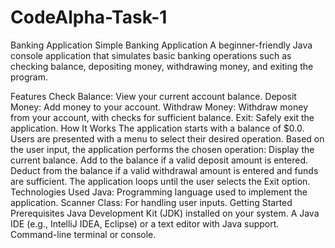 # CodeAlpha-Task-1
Banking Application
Simple Banking Application
A beginner-friendly Java console application that simulates basic banking operations such as checking balance, depositing money, withdrawing money, and exiting the program.

Features
Check Balance: View your current account balance.
Deposit Money: Add money to your account.
Withdraw Money: Withdraw money from your account, with checks for sufficient balance.
Exit: Safely exit the application.
How It Works
The application starts with a balance of $0.0.
Users are presented with a menu to select their desired operation.
Based on the user input, the application performs the chosen operation:
Display the current balance.
Add to the balance if a valid deposit amount is entered.
Deduct from the balance if a valid withdrawal amount is entered and funds are sufficient.
The application loops until the user selects the Exit option.
Technologies Used
Java: Programming language used to implement the application.
Scanner Class: For handling user inputs.
Getting Started
Prerequisites
Java Development Kit (JDK) installed on your system.
A Java IDE (e.g., IntelliJ IDEA, Eclipse) or a text editor with Java support.
Command-line terminal or console.
